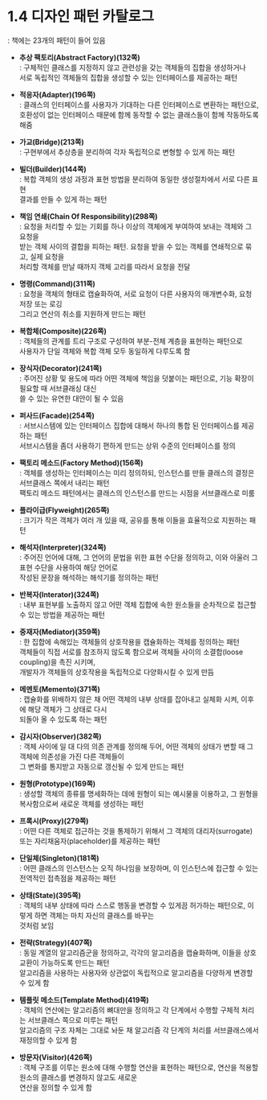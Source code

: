 # 1.4 디자인 패턴 카탈로그
: 책에는 23개의 패턴이 들어 있음 


- **추상 팩토리(Abstract Factory)(132쪽)** <br>
: 구체적인 클래스를 지정하지 않고 관련성을 갖는 객체들의 집합을 생성하거나 <br>
    서로 독립적인 객체들의 집합을 생성할 수 있는 인터페이스를 제공하는 패턴
    
- **적응자(Adapter)(196쪽)** <br>
: 클래스의 인터페이스를 사용자가 기대하는 다른 인터페이스로 변환하는 패턴으로, <br> 
   호환성이 없는 인터페이스 때문에 함께 동작할 수 없는 클래스들이 함께 작동하도록 해줌

- **가교(Bridge)(213쪽)** <br>
: 구현부에서 추상층을 분리하여 각자 독립적으로 변형할 수 있게 하는 패턴

- **빌더(Builder)(144쪽)** <br>
: 복합 객체의 생성 과정과 표현 방법을 분리하여 동일한 생성절차에서 서로 다른 표현 <br>
  결과를 만들 수 있게 하는 패턴

- **책임 연쇄(Chain Of Responsibility)(298쪽)** <br>
: 요청을 처리할 수 있는 기회를 하나 이상의 객체에게 부여하여 보내는 객체와 그 요청을 <br>
  받는 객체 사이의 결합을 피하는 패턴. 요청을 받을 수 있는 객체를 연쇄적으로 묶고, 실제 요청을<br>
  처리할 객체를 만날 때까지 객체 고리를 따라서 요청을 전달      

- **명령(Command)(311쪽)** <br>
: 요청을 객체의 형태로 캡슐화하여, 서로 요청이 다른 사용자의 매개변수화, 요청 저장 또는 로깅<br>
  그리고 연산의 취소를 지원하게 만드는 패턴

- **복합체(Composite)(226쪽)** <br>
: 객체들의 관계를 트리 구조로 구성하여 부분-전체 계층을 표현하는 패턴으로 <br>
  사용자가 단일 객체와 복합 객체 모두 동일하게 다루도록 함

- **장식자(Decorator)(241쪽)** <br>
: 주어진 상황 및 용도에 따라 어떤 객체에 책임을 덧붙이는 패턴으로, 기능 확장이 필요할 때 서브클래싱 대신 <br>
  쓸 수 있는 유연한 대안이 될 수 있음

- **퍼사드(Facade)(254쪽)** <br>
: 서브시스템에 있는 인터페이스 집합에 대해서 하나의 통합 된 인터페이스를 제공하는 패턴 <br>
  서브시스템을 좀더 사용하기 편하게 만드는 상위 수준의 인터페이스를 정의
  
- **팩토리 메소드(Factory Method)(156쪽)** <br>
: 객체를 생성하는 인터페이스는 미리 정의하되, 인스턴스를 만들 클래스의 결정은 서브클래스 쪽에서 내리는 패턴 <br>
  팩토리 메소드 패턴에서는 클래스의 인스턴스를 만드는 시점을 서브클래스로 미룸

- **플라이급(Flyweight)(265쪽)** <br>
: 크기가 작은 객체가 여러 개 있을 때, 공유를 통해 이들을 효율적으로 지원하는 패턴

- **해석자(Interpreter)(324쪽)** <br>
: 주어진 언어에 대해, 그 언어의 문법을 위한 표현 수단을 정의하고, 이와 아울러 그 표현 수단을 사용하여 해당 언어로 <br>
작성된 문장을 해석하는 해석기를 정의하는 패턴

- **반복자(Interator)(324쪽)** <br>
: 내부 표현부를 노출하지 않고 어떤 객체 집합에 속한 원소들을 순차적으로 접근할 수 있는 방법을 제공하는 패턴

- **중재자(Mediator)(359쪽)** <br>
: 한 집합에 속해있는 객체들의 상호작용을 캡슐화하는 객체를 정의하는 패턴 <br>
  객체들이 직접 서로를 참조하지 않도록 함으로써 객체들 사이의 소결합(loose coupling)을 촉진 시키며, <br>
  개발자가 객체들의 상호작용을 독립적으로 다양화시킬 수 있게 만듬    

- **메멘토(Memento)(371쪽)** <br>
: 캡슐화를 위배하지 않은 채 어떤 객체의 내부 상태를 잡아내고 실체화 시켜, 이후에 해당 객체가 그 상태로 다시 <br>
  되돌아 올 수 있도록 하는 패턴
  
- **감시자(Observer)(382쪽)** <br>
: 객체 사이에 일 대 다의 의존 관계를 정의해 두어, 어떤 객체의 상태가 변할 때 그 객체에 의존성을 가진 다른 객체들이 <br>
   그 변화를 통지받고 자동으로 갱신될 수 있게 만드는 패턴

- **원형(Prototype)(169쪽)** <br>
: 생성할 객체의 종류를 명세화하는 데에 원형이 되는 예시물을 이용하고, 그 원형을 복사함으로써 새로운 객체를 생성하는 패턴

- **프록시(Proxy)(279쪽)** <br>
: 어떤 다른 객체로 접근하는 것을 통제하기 위해서 그 객체의 대리자(surrogate) 또는 자리채움자(placeholder)를 제공하는 패턴

- **단일체(Singleton)(181쪽)** <br>
: 어떤 클래스의 인스턴스는 오직 하나임을 보장하며, 이 인스턴스에 접근할 수 있는 전역적인 접촉점을 제공하는 패턴

- **상태(State)(395쪽)** <br>
: 객체의 내부 상태에 따라 스스로 행동을 변경할 수 있게끔 허가하는 패턴으로, 이렇게 하면 객체는 마치 자신의 클래스를 바꾸는<br>
   것처럼 보임

- **전략(Strategy)(407쪽)** <br>
: 동일 계열의 알고리즘군을 정의하고, 각각의 알고리즘을 캡슐화하며, 이들을 상호 교환이 가능하도록 만드는 패턴 <br>
   알고리즘을 사용하는 사용자와 상관없이 독립적으로 알고리즘을 다양하게 변경할 수 있게 함

- **템플릿 메소드(Template Method)(419쪽)** <br>
: 객체의 연산에는 알고리즘의 뼈대만을 정의하고 각 단계에서 수행할 구체적 처리는 서브클래스 쪽으로 미루는 패턴 <br>
   알고리즘의 구조 자체는 그대로 놔둔 채 알고리즘 각 단계의 처리를 서브클래스에서 재정의할 수 있게 함

- **방문자(Visitor)(426쪽)** <br>
: 객체 구조를 이루는 원소에 대해 수행할 연산을 표현하는 패턴으로, 연산을 적용할 원소의 클래스를 변경하지 않고도 새로운 <br>
   연산을 정의할 수 있게 함    
















